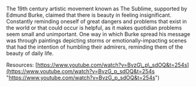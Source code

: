 ---
---

The 19th century artistic movement known as The Sublime, supported by Edmund Burke, claimed that there is beauty in feeling insignificant. Constantly reminding oneself of great dangers and problems that exist in the world or that could occur is helpful, as it makes quotidian problems seem small and unimportant. One way in which Burke spread his message was through paintings depicting storms or emotionally-impacting scenes that had the intention of humbling their admirers, reminding them of the beauty of daily life.

Resources: [https://www.youtube.com/watch?v=BvzG\_p\_sdOQ&t=254s](https://www.youtube.com/watch?v=BvzG_p_sdOQ&t=254s "https://www.youtube.com/watch?v=BvzG_p_sdOQ&t=254s")